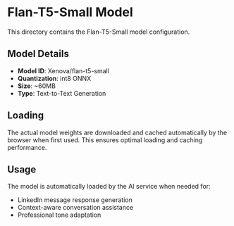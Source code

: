 # Flan-T5-Small Model

This directory contains the Flan-T5-Small model configuration.

## Model Details
- **Model ID**: Xenova/flan-t5-small
- **Quantization**: int8 ONNX
- **Size**: ~60MB
- **Type**: Text-to-Text Generation

## Loading
The actual model weights are downloaded and cached automatically by the browser
when first used. This ensures optimal loading and caching performance.

## Usage
The model is automatically loaded by the AI service when needed for:
- LinkedIn message response generation
- Context-aware conversation assistance
- Professional tone adaptation

